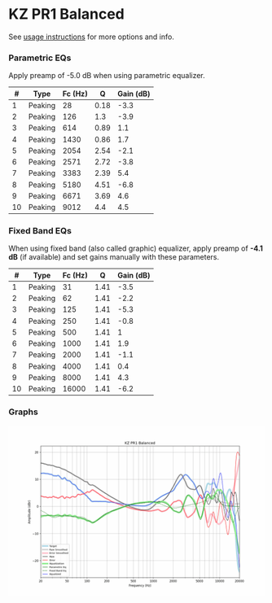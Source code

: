 # KZ PR1 Balanced
See [usage instructions](https://github.com/jaakkopasanen/AutoEq#usage) for more options and info.

### Parametric EQs
Apply preamp of -5.0 dB when using parametric equalizer.

|   # | Type    |   Fc (Hz) |    Q |   Gain (dB) |
|-----|---------|-----------|------|-------------|
|   1 | Peaking |        28 | 0.18 |        -3.3 |
|   2 | Peaking |       126 | 1.3  |        -3.9 |
|   3 | Peaking |       614 | 0.89 |         1.1 |
|   4 | Peaking |      1430 | 0.86 |         1.7 |
|   5 | Peaking |      2054 | 2.54 |        -2.1 |
|   6 | Peaking |      2571 | 2.72 |        -3.8 |
|   7 | Peaking |      3383 | 2.39 |         5.4 |
|   8 | Peaking |      5180 | 4.51 |        -6.8 |
|   9 | Peaking |      6671 | 3.69 |         4.6 |
|  10 | Peaking |      9012 | 4.4  |         4.5 |

### Fixed Band EQs
When using fixed band (also called graphic) equalizer, apply preamp of **-4.1 dB** (if available) and set gains manually with these parameters.

|   # | Type    |   Fc (Hz) |    Q |   Gain (dB) |
|-----|---------|-----------|------|-------------|
|   1 | Peaking |        31 | 1.41 |        -3.5 |
|   2 | Peaking |        62 | 1.41 |        -2.2 |
|   3 | Peaking |       125 | 1.41 |        -5.3 |
|   4 | Peaking |       250 | 1.41 |        -0.8 |
|   5 | Peaking |       500 | 1.41 |         1   |
|   6 | Peaking |      1000 | 1.41 |         1.9 |
|   7 | Peaking |      2000 | 1.41 |        -1.1 |
|   8 | Peaking |      4000 | 1.41 |         0.4 |
|   9 | Peaking |      8000 | 1.41 |         4.3 |
|  10 | Peaking |     16000 | 1.41 |        -6.2 |

### Graphs
![](./KZ%20PR1%20Balanced.png)

